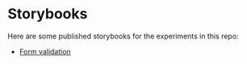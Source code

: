 # Storybooks

Here are some published storybooks for the experiments in this repo:

* [Form validation](form-validation/)

